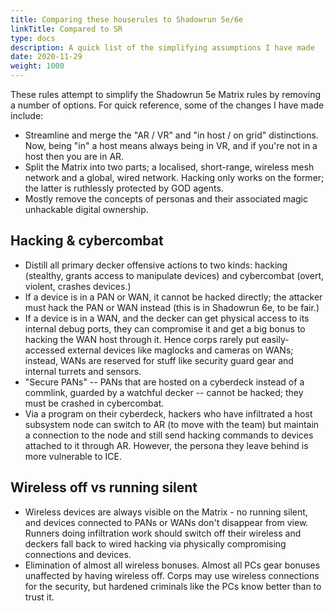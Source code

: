 ```yaml
---
title: Comparing these houserules to Shadowrun 5e/6e
linkTitle: Compared to SR
type: docs
description: A quick list of the simplifying assumptions I have made
date: 2020-11-29
weight: 1000
---
```


These rules attempt to simplify the Shadowrun 5e Matrix rules by removing a number of options. For quick reference, some of the changes I have made include:

* Streamline and merge the "AR / VR" and "in host / on grid" distinctions. Now, being "in" a host means always being in VR, and if you're not in a host then you are in AR.
* Split the Matrix into two parts; a localised, short-range, wireless mesh network and a global, wired network. Hacking only works on the former; the latter is ruthlessly protected by GOD agents.
* Mostly remove the concepts of personas and their associated magic unhackable digital ownership.

## Hacking & cybercombat

* Distill all primary decker offensive actions to two kinds: hacking (stealthy, grants access to manipulate devices) and cybercombat (overt, violent, crashes devices.) 
* If a device is in a PAN or WAN, it cannot be hacked directly; the attacker must hack the PAN or WAN instead (this is in Shadowrun 6e, to be fair.)
* If a device is in a WAN, and the decker can get physical access to its internal debug ports, they can compromise it and get a big bonus to hacking the WAN host through it. Hence corps rarely put easily-accessed external devices like maglocks and cameras on WANs; instead, WANs are reserved for stuff like security guard gear and internal turrets and sensors. 
* "Secure PANs" -- PANs that are hosted on a cyberdeck instead of a commlink, guarded by a watchful decker -- cannot be hacked; they must be crashed in cybercombat.
* Via a program on their cyberdeck, hackers who have infiltrated a host subsystem node can switch to AR (to move with the team) but maintain a connection to the node and still send hacking commands to devices attached to it through AR. However, the persona they leave behind is more vulnerable to ICE.

## Wireless off vs running silent

* Wireless devices are always visible on the Matrix - no running silent, and devices connected to PANs or WANs don't disappear from view. Runners doing infiltration work should switch off their wireless and deckers fall back to wired hacking via physically compromising connections and devices. 
* Elimination of almost all wireless bonuses. Almost all PCs gear bonuses unaffected by having wireless off. Corps may use wireless connections for the security, but hardened criminals like the PCs know better than to trust it.

